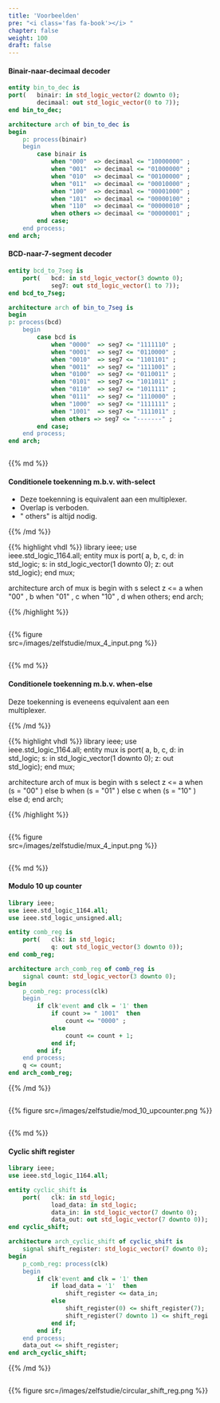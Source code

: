 ```yaml
---
title: 'Voorbeelden'
pre: "<i class='fas fa-book'></i> "
chapter: false
weight: 100
draft: false
---
```



#### Binair-naar-decimaal decoder

```vhdl
entity bin_to_dec is
port(   binair: in std_logic_vector(2 downto 0);
        decimaal: out std_logic_vector(0 to 7));
end bin_to_dec;

architecture arch of bin_to_dec is
begin
    p: process(binair)
    begin
        case binair is
            when "000"  => decimaal <= "10000000" ;
            when "001"  => decimaal <= "01000000" ;
            when "010"  => decimaal <= "00100000" ;
            when "011"  => decimaal <= "00010000" ;
            when "100"  => decimaal <= "00001000" ;
            when "101"  => decimaal <= "00000100" ;
            when "110"  => decimaal <= "00000010" ;
            when others => decimaal <= "00000001" ;
        end case;
    end process;
end arch;
```

#### BCD-naar-7-segment decoder

```vhdl
entity bcd_to_7seg is
    port(   bcd: in std_logic_vector(3 downto 0);
            seg7: out std_logic_vector(1 to 7));
end bcd_to_7seg;

architecture arch of bin_to_7seg is
begin
p: process(bcd)
    begin
        case bcd is
            when "0000"  => seg7 <= "1111110" ;
            when "0001"  => seg7 <= "0110000" ;
            when "0010"  => seg7 <= "1101101" ;
            when "0011"  => seg7 <= "1111001" ;
            when "0100"  => seg7 <= "0110011" ;
            when "0101"  => seg7 <= "1011011" ;
            when "0110"  => seg7 <= "1011111" ;
            when "0111"  => seg7 <= "1110000" ;
            when "1000"  => seg7 <= "1111111" ;
            when "1001"  => seg7 <= "1111011" ;
            when others => seg7 <= "-------" ;
        end case;
    end process;
end arch;
```

<div  style="width:calc(100% - 300px); min-width:400px; float:left">

{{% md %}}


#### Conditionele toekenning m.b.v. with-select

* Deze toekenning is equivalent aan een multiplexer.
* Overlap is verboden.
* " others"  is altijd nodig.

{{% /md %}}


{{% highlight vhdl %}}
library ieee;
use ieee.std_logic_1164.all;
entity mux is
port(   a, b, c, d: in std_logic;
        s: in std_logic_vector(1 downto 0);
        z: out std_logic);
end mux;

architecture arch of mux is
begin
    with s select
        z <=    a when "00" ,
                b when "01" ,
                c when "10" ,
                d when others;
end arch;


{{% /highlight %}}

</div>
<div style="width:300px; float:left">

{{% figure src=/images/zelfstudie/mux_4_input.png %}}

</div>



<div  style="width:calc(100% - 300px); min-width:400px; float:left">

{{% md %}}

#### Conditionele toekenning m.b.v. when-else

Deze toekenning is eveneens equivalent aan een
multiplexer.

{{% /md %}}

{{% highlight vhdl %}}
library ieee;
use ieee.std_logic_1164.all;
entity mux is
port(   a, b, c, d: in std_logic;
        s: in std_logic_vector(1 downto 0);
        z: out std_logic);
end mux;

architecture arch of mux is
begin
    with s select
        z <=    a when (s = "00" ) else
                b when (s = "01" ) else
                c when (s = "10" ) else
                d;
end arch;


{{% /highlight %}}

</div>
<div style="width:300px; float:left">

{{% figure src=/images/zelfstudie/mux_4_input.png %}}

</div>


<div style="wdith:100%">
<div  style="width:calc(100% - 550px); min-width:400px; float:left">

{{% md %}}

#### Modulo 10 up counter


```vhdl
library ieee;
use ieee.std_logic_1164.all;
use ieee.std_logic_unsigned.all;

entity comb_reg is
    port(   clk: in std_logic;
            q: out std_logic_vector(3 downto 0));
end comb_reg;

architecture arch_comb_reg of comb_reg is
    signal count: std_logic_vector(3 downto 0);
begin
    p_comb_reg: process(clk)
    begin
        if clk'event and clk = '1' then
            if count >= " 1001"  then
                count <= "0000" ;
            else
                count <= count + 1;
            end if;
        end if;
    end process;
    q <= count;
end arch_comb_reg;
```

{{% /md %}}

</div>
<div style="width:500px; float:left">

{{% figure src=/images/zelfstudie/mod_10_upcounter.png %}}

</div>
</div>


<div  style="width:calc(100% - 550px); min-width:400px; float:left">

{{% md %}}

#### Cyclic shift register


```vhdl
library ieee;
use ieee.std_logic_1164.all;

entity cyclic_shift is
    port(   clk: in std_logic;
            load_data: in std_logic;
            data_in: in std_logic_vector(7 downto 0);
            data_out: out std_logic_vector(7 downto 0));
end cyclic_shift;

architecture arch_cyclic_shift of cyclic_shift is
    signal shift_register: std_logic_vector(7 downto 0);
begin
    p_comb_reg: process(clk)
    begin
        if clk'event and clk = '1' then
            if load_data = '1'  then
                shift_register <= data_in;
            else
                shift_register(0) <= shift_register(7);
                shift_register(7 downto 1) <= shift_register(6 downto 0);
            end if;
        end if;
    end process;
    data_out <= shift_register;
end arch_cyclic_shift;
```

{{% /md %}}

</div>
<div style="width:500px; float:left">

{{% figure src=/images/zelfstudie/circular_shift_reg.png %}}

</div>
